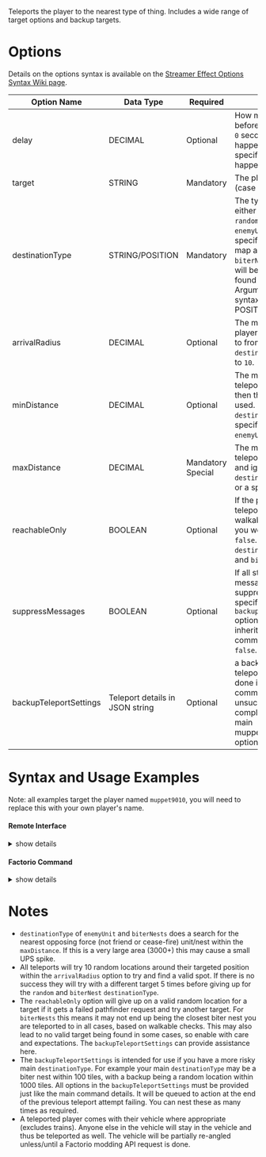 Teleports the player to the nearest type of thing. Includes a wide range of target options and backup targets.





# Options

Details on the options syntax is available on the [Streamer Effect Options Syntax Wiki page](https://github.com/muppet9010/factorio-muppet-streamer/wiki/Streamer-Effect-Options-Syntax).

| Option Name | Data Type | Required | Details |
| --- | --- | --- | --- |
| delay | DECIMAL | Optional | How many seconds before the effect starts. A `0` second delay makes it happen instantly. If not specified it defaults to happen instantly. |
| target | STRING | Mandatory | The player name to target (case sensitive). |
| destinationType | STRING/POSITION | Mandatory | The type of teleport to do, either the text string of `random`, `biterNest`, `enemyUnit`, `spawn` or a specific position in the map as a POSITION. For `biterNest` and `enemyUnit` it will be the nearest one found within range. See Argument Data Types for syntax examples of a POSITION. |
| arrivalRadius | DECIMAL | Optional | The max distance the player will be teleported to from the targeted `destinationType`. Defaults to `10`. |
| minDistance | DECIMAL | Optional | The minimum distance to teleport. If not provided then the value of `0` is used. Is ignored for `destinationType` of `spawn`, specific position or `enemyUnit`. |
| maxDistance | DECIMAL | Mandatory Special | The maximum distance to teleport. Is not mandatory and ignored for `destinationType` of `spawn` or a specific position. |
| reachableOnly | BOOLEAN | Optional | If the place you are teleported must be walkable back to where you were. Defaults to `false`. Only applicable for `destinationType` of `random` and `biterNest`. |
| suppressMessages | BOOLEAN | Optional | If all standard effect messages are suppressed. Can be specified within nested `backupTeleportSettings` options, otherwise will be inherited from the parent command. Defaults to `false`. |
| backupTeleportSettings | Teleport details in JSON string | Optional | a backup complete teleport action that will be done if the main/parent command is unsuccessful. Is a complete copy of the main muppet_streamer_teleport options as a JSON object. |



# Syntax and Usage Examples

Note: all examples target the player named `muppet9010`, you will need to replace this with your own player's name.

#### Remote Interface

<details><summary>show details</summary>
<p>

Remote Interface Syntax: `/sc remote.call('muppet_streamer', 'run_command', 'muppet_streamer_teleport', [OPTIONS TABLE])`

The options must be provided as a Lua table.

Examples:

| Example | Code |
| --- | --- |
| nearest walkable biter nest | `/sc remote.call('muppet_streamer', 'run_command', 'muppet_streamer_teleport', {target="muppet9010", destinationType="biterNest", maxDistance=1000, reachableOnly=true})` |
| random location | `/sc remote.call('muppet_streamer', 'run_command', 'muppet_streamer_teleport', {target="muppet9010", destinationType="random", minDistance=100, maxDistance=500, reachableOnly=true})` |
| specific position | `/sc remote.call('muppet_streamer', 'run_command', 'muppet_streamer_teleport', {target="muppet9010", destinationType={200, 100}})` |
| usage of a backup teleport | `/sc remote.call('muppet_streamer', 'run_command', 'muppet_streamer_teleport', {target="muppet9010", destinationType="biterNest", maxDistance=100, reachableOnly=true, backupTeleportSettings= {target="muppet9010", destinationType="random", minDistance=100, maxDistance=500, reachableOnly=true} })` |


Further details and more advanced usage of using Remote Interfaces can be found here on the [Streamer Effect Options Syntax Wiki page](https://github.com/muppet9010/factorio-muppet-streamer/wiki/Streamer-Effect-Options-Syntax).

</p>
</details>



#### Factorio Command

<details><summary>show details</summary>
<p>

Command Syntax: `/muppet_streamer_teleport [OPTIONS TABLE AS JSON STRING]`

The effect's options must be provided as a JSON string of a table.

Examples:

| Example | Code |
| --- | --- |
| nearest walkable biter nest | `/muppet_streamer_teleport {"target":"muppet9010", "destinationType":"biterNest", "maxDistance":1000, "reachableOnly":true}` |
| random location | `/muppet_streamer_teleport {"target":"muppet9010", "destinationType":"random", "minDistance":100, "maxDistance":500, "reachableOnly":true}` |
| specific position | `/muppet_streamer_teleport {"target":"muppet9010", "destinationType":[200, 100]}` |
| usage of a backup teleport | `/muppet_streamer_teleport {"target":"muppet9010", "destinationType":"biterNest", "maxDistance":100, "reachableOnly":true, "backupTeleportSettings": {"target":"muppet9010", "destinationType":"random", "minDistance":100, "maxDistance":500, "reachableOnly":true} }` |

</p>
</details>



# Notes

- `destinationType` of `enemyUnit` and `biterNests` does a search for the nearest opposing force (not friend or cease-fire) unit/nest within the `maxDistance`. If this is a very large area (3000+) this may cause a small UPS spike.
- All teleports will try 10 random locations around their targeted position within the `arrivalRadius` option to try and find a valid spot. If there is no success they will try with a different target 5 times before giving up for the `random` and `biterNest` `destinationType`.
- The `reachableOnly` option will give up on a valid random location for a target if it gets a failed pathfinder request and try another target. For `biterNests` this means it may not end up being the closest biter nest you are teleported to in all cases, based on walkable checks. This may also lead to no valid target being found in some cases, so enable with care and expectations. The `backupTeleportSettings` can provide assistance here.
- The `backupTeleportSettings` is intended for use if you have a more risky main `destinationType`. For example your main `destinationType` may be a biter nest within 100 tiles, with a backup being a random location within 1000 tiles. All options in the `backupTeleportSettings` must be provided just like the main command details. It will be queued to action at the end of the previous teleport attempt failing. You can nest these as many times as required.
- A teleported player comes with their vehicle where appropriate (excludes trains). Anyone else in the vehicle will stay in the vehicle and thus be teleported as well. The vehicle will be partially re-angled unless/until a Factorio modding API request is done.